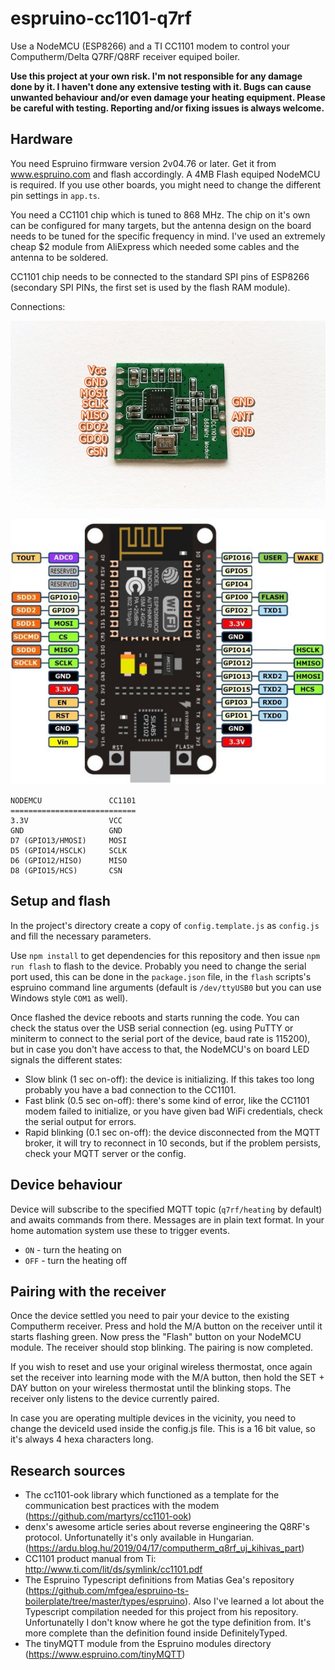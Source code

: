 # espruino-cc1101-q7rf

Use a NodeMCU (ESP8266) and a TI CC1101 modem to control your Computherm/Delta Q7RF/Q8RF receiver equiped boiler.

**Use this project at your own risk. I'm not responsible for any damage done by it. I haven't done any extensive testing with it. Bugs can cause unwanted behaviour and/or even damage your heating equipment. Please be careful with testing. Reporting and/or fixing issues is always welcome.**

## Hardware

You need Espruino firmware version 2v04.76 or later. Get it from www.espruino.com and flash accordingly. A 4MB Flash equiped NodeMCU is required. If you use other boards, you might need to change the different pin settings in `app.ts`.

You need a CC1101 chip which is tuned to 868 MHz. The chip on it's own can be configured for many targets, but the antenna design on the board needs to be tuned for the specific frequency in mind. I've used an extremely cheap $2 module from AliExpress which needed some cables and the antenna to be soldered.

CC1101 chip needs to be connected to the standard SPI pins of ESP8266 (secondary SPI PINs, the first set is used by the flash RAM module).

Connections:

![alt text](./doc/cc1101-pinout.jpg "CC1101 Pinout")

![alt text](./doc/nodemcu.jpg "NodeMCU Pinout")

    NODEMCU               CC1101
    ============================
    3.3V                  VCC
    GND                   GND
    D7 (GPIO13/HMOSI)     MOSI
    D5 (GPIO14/HSCLK)     SCLK
    D6 (GPIO12/HISO)      MISO
    D8 (GPIO15/HCS)       CSN

## Setup and flash

In the project's directory create a copy of `config.template.js` as `config.js` and fill the necessary parameters.

Use `npm install` to get dependencies for this repository and then issue `npm run flash` to flash to the device. Probably you need to change the serial port used, this can be done in the `package.json` file, in the `flash` scripts's espruino command line arguments (default is `/dev/ttyUSB0` but you can use Windows style `COM1` as well).

Once flashed the device reboots and starts running the code. You can check the status over the USB serial connection (eg. using PuTTY or miniterm to connect to the serial port of the device, baud rate is 115200), but in case you don't have access to that, the NodeMCU's on board LED signals the different states:
* Slow blink (1 sec on-off): the device is initializing. If this takes too long probably you have a bad connection to the CC1101.
* Fast blink (0.5 sec on-off): there's some kind of error, like the CC1101 modem failed to initialize, or you have given bad WiFi credentials, check the serial output for errors.
* Rapid blinking (0.1 sec on-off): the device disconnected from the MQTT broker, it will try to reconnect in 10 seconds, but if the problem persists, check your MQTT server or the config.

## Device behaviour

Device will subscribe to the specified MQTT topic (`q7rf/heating` by default) and awaits commands from there. Messages are in plain text format. In your home automation system use these to trigger events.

* `ON` - turn the heating on
* `OFF` - turn the heating off

## Pairing with the receiver

Once the device settled you need to pair your device to the existing Computherm receiver. Press and hold the M/A button on the receiver until it starts flashing green. Now press the "Flash" button on your NodeMCU module. The receiver should stop blinking. The pairing is now completed.

If you wish to reset and use your original wireless thermostat, once again set the receiver into learning mode with the M/A button, then hold the SET + DAY button on your wireless thermostat until the blinking stops. The receiver only listens to the device currently paired.

In case you are operating multiple devices in the vicinity, you need to change the deviceId used inside the config.js file. This is a 16 bit value, so it's always 4 hexa characters long.

## Research sources

* The cc1101-ook library which functioned as a template for the communication best practices with the modem (https://github.com/martyrs/cc1101-ook)
* denx's awesome article series about reverse engineering the Q8RF's protocol. Unfortunatelly it's only
  available in Hungarian. (https://ardu.blog.hu/2019/04/17/computherm_q8rf_uj_kihivas_part)
* CC1101 product manual from Ti: http://www.ti.com/lit/ds/symlink/cc1101.pdf
* The Espruino Typescript definitions from Matias Gea's repository (https://github.com/mfgea/espruino-ts-boilerplate/tree/master/types/espruino). Also I've learned a lot about the Typescript compilation needed for this project from his repository. Unfortunatelly I don't know where he got the type definition from. It's more complete than the definition found inside DefinitelyTyped.
* The tinyMQTT module from the Espruino modules directory (https://www.espruino.com/tinyMQTT)

